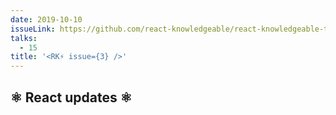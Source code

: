 ```yaml
---
date: 2019-10-10
issueLink: https://github.com/react-knowledgeable/react-knowledgeable-talks/issues/12
talks: 
  - 15
title: '<RK⚡️ issue={3} />'
---
```


## ⚛️ React updates ⚛️
